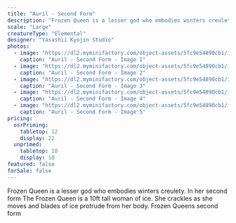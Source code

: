 ```yaml
---
title: "Auril - Second Form"
description: "Frozen Queen is a lesser god who embodies winters creulety. In her second form The Frozen Queen is a 10ft tall woman of ice. She crackles as she moves and blades of ice protrude from her body. Frozen Queens second form"
scale: "Large"
creatureType: "Elemental"
designer: "Yasashii Kyojin Studio"
photos:
  - image: "https://dl2.myminifactory.com/object-assets/5fc9e54890cb1/images/720X720-auril-maiden-ps.jpg"
    caption: "Auril - Second Form - Image 1"
  - image: "https://dl2.myminifactory.com/object-assets/5fc9e54890cb1/images/720X720-brittle-maiden-2.jpg"
    caption: "Auril - Second Form - Image 2"
  - image: "https://dl2.myminifactory.com/object-assets/5fc9e54890cb1/images/720X720-brittle-maiden-1.jpg"
    caption: "Auril - Second Form - Image 3"
  - image: "https://dl2.myminifactory.com/object-assets/5fc9e54890cb1/images/230X230-pxl-20210214-211509428.jpg"
    caption: "Auril - Second Form - Image 4"
  - image: "https://dl2.myminifactory.com/object-assets/5fc9e54890cb1/images/230X230-pxl-20210827-182145153.jpg"
    caption: "Auril - Second Form - Image 5"
pricing:
  osrPriming:
    tabletop: 12
    display: 22
  unprimed:
    tabletop: 10
    display: 18
featured: false
forSale: false
---
```


Frozen Queen is a lesser god who embodies winters creulety. In her second form The Frozen Queen is a 10ft tall woman of ice. She crackles as she moves and blades of ice protrude from her body. Frozen Queens second form